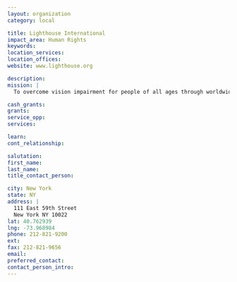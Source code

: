 ```yaml
---
layout: organization
category: local

title: Lighthouse International
impact_area: Human Rights
keywords: 
location_services: 
location_offices: 
website: www.lighthouse.org

description: 
mission: |
  To overcome vision impairment for people of all ages through worldwide leadership in rehabilitation services, education, research, prevention and advocacy.

cash_grants: 
grants: 
service_opp: 
services: 

learn: 
cont_relationship: 

salutation: 
first_name: 
last_name: 
title_contact_person: 

city: New York
state: NY
address: |
  111 East 59th Street  
  New York NY 10022
lat: 40.762939
lng: -73.968984
phone: 212-821-9200
ext: 
fax: 212-821-9656
email: 
preferred_contact: 
contact_person_intro: 
---
```

